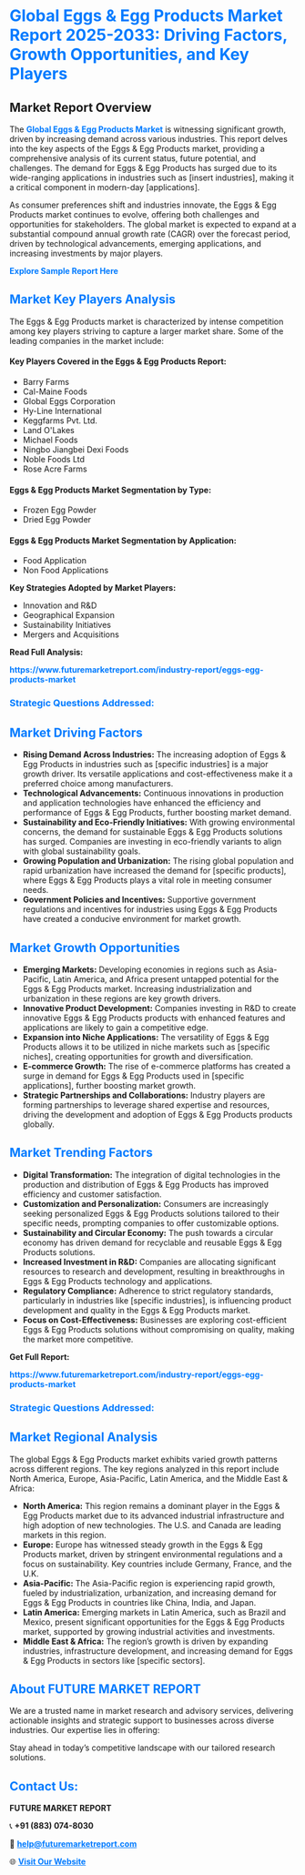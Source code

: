 <h1 style="color: #007BFF;">Global Eggs & Egg Products Market Report 2025-2033: Driving Factors, Growth Opportunities, and Key Players</h1>

<section id="overview">
<h2>Market Report Overview</h2>
<p>The <a href="https://www.futuremarketreport.com/industry-report/eggs-egg-products-market" style="color: #007BFF; text-decoration: none;"><strong>Global Eggs & Egg Products Market</strong></a> is witnessing significant growth, driven by increasing demand across various industries. This report delves into the key aspects of the Eggs & Egg Products market, providing a comprehensive analysis of its current status, future potential, and challenges. The demand for Eggs & Egg Products has surged due to its wide-ranging applications in industries such as [insert industries], making it a critical component in modern-day [applications].</p>
<p>As consumer preferences shift and industries innovate, the Eggs & Egg Products market continues to evolve, offering both challenges and opportunities for stakeholders. The global market is expected to expand at a substantial compound annual growth rate (CAGR) over the forecast period, driven by technological advancements, emerging applications, and increasing investments by major players.</p>
</section>

<section id="overview">
<p><a href="https://www.futuremarketreport.com/request-sample/reportId=60020" style="color: #007BFF; text-decoration: none;"><strong>Explore Sample Report Here</strong></a></p>
</section>

<section id="key-players">
<h2 style="color: #007BFF;">Market Key Players Analysis</h2>
<p>The Eggs & Egg Products market is characterized by intense competition among key players striving to capture a larger market share. Some of the leading companies in the market include:</p>
<h4>Key Players Covered in the Eggs & Egg Products Report:</h4>
<ul><li>Barry Farms</li><li>Cal-Maine Foods</li><li>Global Eggs Corporation</li><li>Hy-Line International</li><li>Keggfarms Pvt. Ltd.</li><li>Land O&#039;Lakes</li><li>Michael Foods</li><li>Ningbo Jiangbei Dexi Foods</li><li>Noble Foods Ltd</li><li>Rose Acre Farms</li></ul>
<h4>Eggs & Egg Products Market Segmentation by Type:</h4>
<ul><li>Frozen Egg Powder</li><li>Dried Egg Powder</li></ul>

<h4>Eggs & Egg Products Market Segmentation by Application:</h4>
<ul><li>Food Application</li><li>Non Food Applications</li></ul>
<p><strong>Key Strategies Adopted by Market Players:</strong></p>
<ul>
<li>Innovation and R&D</li>
<li>Geographical Expansion</li>
<li>Sustainability Initiatives</li>
<li>Mergers and Acquisitions</li>
</ul>
</section>

<section>
<p><strong>Read Full Analysis: </strong></p><a href="https://www.futuremarketreport.com/industry-report/eggs-egg-products-market" style="color: #007BFF; text-decoration: none;"><strong>https://www.futuremarketreport.com/industry-report/eggs-egg-products-market</strong></a>
<h3 style="color: #007BFF;">Strategic Questions Addressed:</h3>
</section>

<section id="driving-factors">
<h2 style="color: #007BFF;">Market Driving Factors</h2>
<ul>
<li><strong>Rising Demand Across Industries:</strong> The increasing adoption of Eggs & Egg Products in industries such as [specific industries] is a major growth driver. Its versatile applications and cost-effectiveness make it a preferred choice among manufacturers.</li>
<li><strong>Technological Advancements:</strong> Continuous innovations in production and application technologies have enhanced the efficiency and performance of Eggs & Egg Products, further boosting market demand.</li>
<li><strong>Sustainability and Eco-Friendly Initiatives:</strong> With growing environmental concerns, the demand for sustainable Eggs & Egg Products solutions has surged. Companies are investing in eco-friendly variants to align with global sustainability goals.</li>
<li><strong>Growing Population and Urbanization:</strong> The rising global population and rapid urbanization have increased the demand for [specific products], where Eggs & Egg Products plays a vital role in meeting consumer needs.</li>
<li><strong>Government Policies and Incentives:</strong> Supportive government regulations and incentives for industries using Eggs & Egg Products have created a conducive environment for market growth.</li>
</ul>
</section>

<section id="growth-opportunities">
<h2 style="color: #007BFF;">Market Growth Opportunities</h2>
<ul>
<li><strong>Emerging Markets:</strong> Developing economies in regions such as Asia-Pacific, Latin America, and Africa present untapped potential for the Eggs & Egg Products market. Increasing industrialization and urbanization in these regions are key growth drivers.</li>
<li><strong>Innovative Product Development:</strong> Companies investing in R&D to create innovative Eggs & Egg Products products with enhanced features and applications are likely to gain a competitive edge.</li>
<li><strong>Expansion into Niche Applications:</strong> The versatility of Eggs & Egg Products allows it to be utilized in niche markets such as [specific niches], creating opportunities for growth and diversification.</li>
<li><strong>E-commerce Growth:</strong> The rise of e-commerce platforms has created a surge in demand for Eggs & Egg Products used in [specific applications], further boosting market growth.</li>
<li><strong>Strategic Partnerships and Collaborations:</strong> Industry players are forming partnerships to leverage shared expertise and resources, driving the development and adoption of Eggs & Egg Products products globally.</li>
</ul>
</section>

<section id="trending-factors">
<h2 style="color: #007BFF;">Market Trending Factors</h2>
<ul>
<li><strong>Digital Transformation:</strong> The integration of digital technologies in the production and distribution of Eggs & Egg Products has improved efficiency and customer satisfaction.</li>
<li><strong>Customization and Personalization:</strong> Consumers are increasingly seeking personalized Eggs & Egg Products solutions tailored to their specific needs, prompting companies to offer customizable options.</li>
<li><strong>Sustainability and Circular Economy:</strong> The push towards a circular economy has driven demand for recyclable and reusable Eggs & Egg Products solutions.</li>
<li><strong>Increased Investment in R&D:</strong> Companies are allocating significant resources to research and development, resulting in breakthroughs in Eggs & Egg Products technology and applications.</li>
<li><strong>Regulatory Compliance:</strong> Adherence to strict regulatory standards, particularly in industries like [specific industries], is influencing product development and quality in the Eggs & Egg Products market.</li>
<li><strong>Focus on Cost-Effectiveness:</strong> Businesses are exploring cost-efficient Eggs & Egg Products solutions without compromising on quality, making the market more competitive.</li>
</ul>
</section>

<section>
<p><strong>Get Full Report: </strong></p><a href="https://www.futuremarketreport.com/industry-report/eggs-egg-products-market" style="color: #007BFF; text-decoration: none;"><strong>https://www.futuremarketreport.com/industry-report/eggs-egg-products-market</strong></a>
<h3 style="color: #007BFF;">Strategic Questions Addressed:</h3>
</section>


<section id="regional-analysis">
<h2 style="color: #007BFF;">Market Regional Analysis</h2>
<p>The global Eggs & Egg Products market exhibits varied growth patterns across different regions. The key regions analyzed in this report include North America, Europe, Asia-Pacific, Latin America, and the Middle East & Africa:</p>
<ul>
<li><strong>North America:</strong> This region remains a dominant player in the Eggs & Egg Products market due to its advanced industrial infrastructure and high adoption of new technologies. The U.S. and Canada are leading markets in this region.</li>
<li><strong>Europe:</strong> Europe has witnessed steady growth in the Eggs & Egg Products market, driven by stringent environmental regulations and a focus on sustainability. Key countries include Germany, France, and the U.K.</li>
<li><strong>Asia-Pacific:</strong> The Asia-Pacific region is experiencing rapid growth, fueled by industrialization, urbanization, and increasing demand for Eggs & Egg Products in countries like China, India, and Japan.</li>
<li><strong>Latin America:</strong> Emerging markets in Latin America, such as Brazil and Mexico, present significant opportunities for the Eggs & Egg Products market, supported by growing industrial activities and investments.</li>
<li><strong>Middle East & Africa:</strong> The region’s growth is driven by expanding industries, infrastructure development, and increasing demand for Eggs & Egg Products in sectors like [specific sectors].</li>
</ul>
</section>

<footer>
<h2 style="color: #007BFF;">About FUTURE MARKET REPORT</h2>
<p>We are a trusted name in market research and advisory services, delivering actionable insights and strategic support to businesses across diverse industries. Our expertise lies in offering:</p>

<p>Stay ahead in today’s competitive landscape with our tailored research solutions.</p>

<h2 style="color: #007BFF;">Contact Us:</h2>
<p><strong>FUTURE MARKET REPORT</strong></p>
<p>📞 <strong>+91 (883) 074-8030</strong></p>
<p>📧 <strong><a href="mailto:help@futuremarketreport.com" style="color: #007BFF;">help@futuremarketreport.com</a></strong></p>
<p>🌐 <strong><a href="https://www.futuremarketreport.com/" style="color: #007BFF;">Visit Our Website</a></strong></p>
</footer>